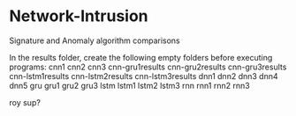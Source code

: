 # Network-Intrusion
Signature and Anomaly algorithm comparisons

In the results folder, create the following empty folders before executing programs:
cnn1
cnn2
cnn3
cnn-gru1results
cnn-gru2results
cnn-gru3results
cnn-lstm1results
cnn-lstm2results
cnn-lstm3results
dnn1
dnn2
dnn3
dnn4
dnn5
gru
gru1
gru2
gru3
lstm
lstm1
lstm2
lstm3
rnn
rnn1
rnn2
rnn3

roy sup?
